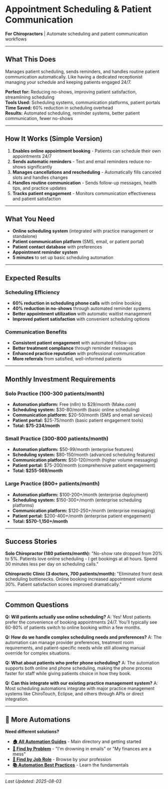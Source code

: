 # Appointment Scheduling & Patient Communication

**For Chiropractors** | Automate scheduling and patient communication workflows

---

## What This Does

Manages patient scheduling, sends reminders, and handles routine patient communication automatically. Like having a dedicated receptionist managing your schedule and keeping patients engaged 24/7.

**Perfect for:** Reducing no-shows, improving patient satisfaction, streamlining scheduling  
**Tools Used:** Scheduling systems, communication platforms, patient portals  
**Time Saved:** 60% reduction in scheduling overhead  
**Results:** Automated scheduling, reminder systems, better patient communication, fewer no-shows

---

## How It Works (Simple Version)

1. **Enables online appointment booking** - Patients can schedule their own appointments 24/7
2. **Sends automatic reminders** - Text and email reminders reduce no-shows significantly
3. **Manages cancellations and rescheduling** - Automatically fills canceled slots and handles changes
4. **Handles routine communication** - Sends follow-up messages, health tips, and practice updates
5. **Tracks patient engagement** - Monitors communication effectiveness and patient satisfaction

---

## What You Need

- **Online scheduling system** (integrated with practice management or standalone)
- **Patient communication platform** (SMS, email, or patient portal)
- **Patient contact database** with preferences
- **Appointment reminder system**
- **5 minutes** to set up basic scheduling automation

---

## Expected Results

### Scheduling Efficiency
- **60% reduction in scheduling phone calls** with online booking
- **40% reduction in no-shows** through automated reminder systems
- **Better appointment utilization** with automatic waitlist management
- **Improved patient satisfaction** with convenient scheduling options

### Communication Benefits
- **Consistent patient engagement** with automated follow-ups
- **Better treatment compliance** through reminder messages
- **Enhanced practice reputation** with professional communication
- **More referrals** from satisfied, well-informed patients

---

## Monthly Investment Requirements

### Solo Practice (100-300 patients/month)
- **Automation platform:** Free (n8n) to $29/month (Make.com)
- **Scheduling system:** $30-80/month (basic online scheduling)
- **Communication platform:** $20-50/month (SMS and email services)
- **Patient portal:** $25-75/month (basic patient engagement tools)
- **Total: $75-234/month**

### Small Practice (300-800 patients/month)
- **Automation platform:** $50-99/month (enterprise features)
- **Scheduling system:** $80-150/month (advanced scheduling features)
- **Communication platform:** $50-120/month (higher volume messaging)
- **Patient portal:** $75-200/month (comprehensive patient engagement)
- **Total: $255-569/month**

### Large Practice (800+ patients/month)
- **Automation platform:** $100-200+/month (enterprise deployment)
- **Scheduling system:** $150-300+/month (enterprise scheduling platforms)
- **Communication platform:** $120-250+/month (enterprise messaging)
- **Patient portal:** $200-400+/month (enterprise patient engagement)
- **Total: $570-1,150+/month**

---

## Success Stories

**Solo Chiropractor (180 patients/month):**
"No-show rate dropped from 20% to 5%. Patients love online scheduling - I get bookings at all hours. Spend 30 minutes less per day on scheduling calls."

**Chiropractic Clinic (3 doctors, 700 patients/month):**
"Eliminated front desk scheduling bottlenecks. Online booking increased appointment volume 30%. Patient satisfaction scores improved dramatically."

---

## Common Questions

**Q: Will patients actually use online scheduling?**
A: Yes! Most patients prefer the convenience of booking appointments 24/7. You'll typically see 60-80% of patients switch to online booking within a few months.

**Q: How do we handle complex scheduling needs and preferences?**
A: The automation can manage provider preferences, treatment room requirements, and patient-specific needs while still allowing manual override for complex situations.

**Q: What about patients who prefer phone scheduling?**
A: The automation supports both online and phone scheduling, making the phone process faster for staff while giving patients choice in how they book.

**Q: Can this integrate with our existing practice management system?**
A: Most scheduling automations integrate with major practice management systems like ChiroTouch, Eclipse, and others through APIs or direct integration.

---

## 🔗 More Automations

**Need different solutions?**
- **[🏠 All Automation Guides](../../AI%20Automations%20Guide.md)** - Main directory and getting started
- **[🎯 Find by Problem](../../Automation%20Workflows%20by%20Problem.md)** - "I'm drowning in emails" or "My finances are a mess"
- **[👔 Find by Job Role](../../Automation%20Workflows%20by%20Job%20Role.md)** - Browse by your profession
- **[📚 Automation Best Practices](../../Automation%20Best%20Practices.md)** - Learn the fundamentals

---

*Last Updated: 2025-08-03*